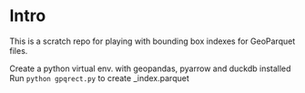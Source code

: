 # Intro
This is a scratch repo for playing with bounding box indexes for GeoParquet files.


Create a python virtual env. with geopandas, pyarrow and duckdb installed
Run `python gpqrect.py` to create _index.parquet
